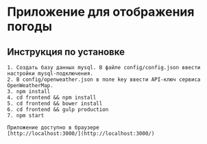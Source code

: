 # Приложение для отображения погоды

## Инструкция по установке
```
1. Создать базу данных mysql. В файле config/config.json ввести настройки mysql-подключения.
2. В config/openweather.json в поле key ввести API-ключ сервиса OpenWeatherMap.
3. npm install
4. cd frontend && npm install
5. cd frontend && bower install
6. cd frontend && gulp production
7. npm start

Приложение доступно в браузере 
[http://localhost:3000/](http://localhost:3000/)
```

